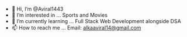 - 👋 Hi, I’m @Aviral1443
- 👀 I’m interested in ... Sports and Movies
- 🌱 I’m currently learning ... Full Stack Web Development alongside DSA
- 📫 How to reach me ... Email: alkaaviral14@gmail.com

<!---
Aviral1443/Aviral1443 is a ✨ special ✨ repository because its `README.md` (this file) appears on your GitHub profile.
You can click the Preview link to take a look at your changes.
--->
